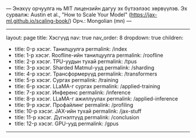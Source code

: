 —
Энэхүү орчуулга нь MIT лицензийн дагуу эх бүтээлээс хөрвүүлэв.
Эх сурвалж: Austin et al., "How to Scale Your Model" (https://jax-ml.github.io/scaling-book/)
Орч.: Mongolian (mn)
—

---
layout: page
title: Хэсгүүд
nav: true
nav_order: 8
dropdown: true
children:
  - title: 0-р хэсэг. Танилцуулга
    permalink: /index
  - title: 1-р хэсэг. Roofline-ийн танилцуулга
    permalink: /roofline
  - title: 2-р хэсэг. TPU-уудын тухай
    permalink: /tpus
  - title: 3-р хэсэг. Sharded Matmul-ууд
    permalink: /sharding
  - title: 4-р хэсэг. Трансформерүүд
    permalink: /transformers
  - title: 5-р хэсэг. Сургах
    permalink: /training
  - title: 6-р хэсэг. LLaMA-г сургах
    permalink: /applied-training
  - title: 7-р хэсэг. Инференс
    permalink: /inference
  - title: 8-р хэсэг. LLaMA-г ажиллуулах
    permalink: /applied-inference
  - title: 9-р хэсэг. Профайлинг
    permalink: /profiling
  - title: 10-р хэсэг. JAX-ийн тухай
    permalink: /jax-stuff
  - title: 11-р хэсэг. Дүгнэлтүүд
    permalink: /conclusion
  - title: 12-р хэсэг. GPU-ууд
    permalink: /gpus
---